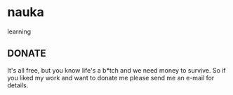 # nauka
learning

## DONATE
It's all free, but you know life's a b*tch and we need money to survive. So if you liked my work and want to donate me please send me an e-mail for details.

